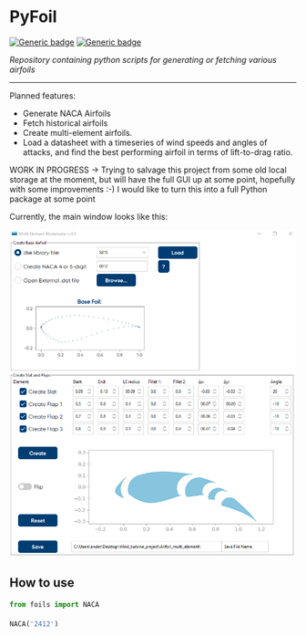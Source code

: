 # PyFoil

<p align="center">
 
 
[![Generic badge](https://img.shields.io/badge/Python-3.9-blue)]()
[![Generic badge](https://img.shields.io/badge/version-0.1.0_a-green)]()
</p>


_Repository containing python scripts for generating or fetching various airfoils_

---
Planned features:

* Generate NACA Airfoils
* Fetch historical airfoils
* Create multi-element airfoils.
* Load a datasheet with a timeseries of wind speeds and angles of attacks, and find the best performing airfoil in terms of lift-to-drag ratio.


WORK IN PROGRESS -> Trying to salvage this project from some old local storage at the moment, but will have the full GUI up at some point, hopefully with some improvements :-)
I would like to turn this into a full Python package at some point

Currently, the main window looks like this:

<img src="./doc/gui.png" width="700">


## How to use

```python
from foils import NACA

NACA('2412')
```
